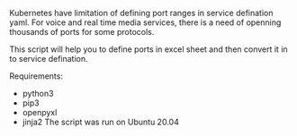 Kubernetes have limitation of defining port ranges in service defination yaml. For voice and real time media services, there is a need of openning thousands of ports for some protocols. 

This script will help you to define ports in excel sheet and then convert it in to service defination.

Requirements:
- python3
- pip3
- openpyxl
- jinja2
The script was run on Ubuntu 20.04

